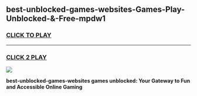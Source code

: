 
## best-unblocked-games-websites-Games-Play-Unblocked-&-Free-mpdw1
<h3>
<a href="https://premium76.site?title=best-unblocked-games-websites&ref=24A">CLICK TO PLAY</a></h3>
<hr>

<h3>
<a href="https://premium76.site?title=best-unblocked-games-websites&ref=24A">CLICK 2 PLAY</a>
  
</h3>

<a href="https://premium76.site?title=best-unblocked-games-websites&ref=24A"><img src="https://clearcache.store/games.png"></a>


**best-unblocked-games-websites games unblocked: Your Gateway to Fun and Accessible Online Gaming**
